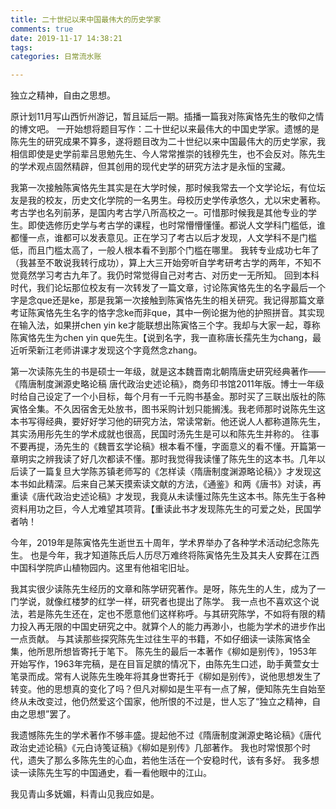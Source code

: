 ```yaml
---
title: 二十世纪以来中国最伟大的历史学家
comments: true
date: 2019-11-17 14:38:21
tags:
categories: 日常流水账

---
```

独立之精神，自由之思想。
<!--more-->
原计划11月写山西忻州游记，暂且延后一期。插播一篇我对陈寅恪先生的敬仰之情的博文吧。
一开始想将题目写作：二十世纪以来最伟大的中国史学家。遗憾的是陈先生的研究成果不算多，遂将题目改为二十世纪以来中国最伟大的历史学家，我相信即使是史学前辈吕思勉先生、今人常常推崇的钱穆先生，也不会反对。陈先生的学术观点固然精辟，但其创用的现代史学的研究方法才是永恒的宝藏。

我第一次接触陈寅恪先生其实是在大学时候，那时候我常去一个文学论坛，有位坛友是我的校友，历史文化学院的一名男生。母校历史学传承悠久，尤以宋史著称。考古学也名列前茅，是国内考古学八所高校之一。可惜那时候我是其他专业的学生。即使选修历史学与考古学的课程，也时常懵懵懂懂。都说人文学科门槛低，谁都懂一点，谁都可以发表意见。正在学习了考古以后才发现，人文学科不是门槛低，而且门槛太高了，一般人根本看不到那个门槛在哪里。
我转专业成功七年了（我甚至不敢说我转行成功），算上大三开始旁听自学考研考古学的两年，不知不觉竟然学习考古九年了。我仍时常觉得自己对考古、对历史一无所知。
回到本科时代，我们论坛那位校友有一次转发了一篇文章，讨论陈寅恪先生的名字最后一个字是念que还是ke，那是我第一次接触到陈寅恪先生的相关研究。我记得那篇文章考证陈寅恪先生名字的恪字念ke而非que，其中一例论据为他的护照拼音。其实现在输入法，如果拼chen yin ke才能联想出陈寅恪三个字。我却与大家一起，尊称陈寅恪先生为chen yin que先生。【说到名字，我一直称唐长孺先生为chang，最近听荣新江老师讲课才发现这个字竟然念zhang。

第一次读陈先生的书是硕士一年级，就是这本魏晋南北朝隋唐史研究经典著作——《隋唐制度渊源史略论稿 唐代政治史述论稿》，商务印书馆2011年版。博士一年级时给自己设定了一个小目标，每个月有一千元购书基金。那时买了三联出版社的陈寅恪全集。不久因宿舍无处放书，图书采购计划只能搁浅。我老师那时说陈先生这本书写得经典，要好好学习他的研究方法，常读常新。他还说人人都称道陈先生，其实汤用彤先生的学术成就也很高，民国时汤先生是可以和陈先生并称的。
往事不要再提，汤先生的《魏晋玄学论稿》根本看不懂，字面意义的看不懂。开篇第一章明实之辨我读了好几次都读不懂。那时我觉得我读懂了陈先生的这本书。几年以后读了一篇复旦大学陈苏镇老师写的《怎样读〈隋唐制度渊源略论稿〉》才发现这本书如此精深。后来自己某天摸索读文献的方法，《通鉴》和两《唐书》对读，再重读《唐代政治史述论稿》才发现，我竟从未读懂过陈先生这本书。陈先生于各种资料用功之巨，今人尤难望其项背。【重读此书才发现陈先生的可爱之处，民国学者呐！

今年，2019年是陈寅恪先生逝世五十周年，学术界举办了各种学术活动纪念陈先生。
也是今年，我才知道陈氏后人历尽万难终将陈寅恪先生及其夫人安葬在江西中国科学院庐山植物园内。这里有他祖宅旧址。

我其实很少读陈先生经历的文章和陈学研究著作。是呀，陈先生的人生，成为了一门学说，就像红楼梦的红学一样，研究者也提出了陈学。
我一点也不喜欢这个说法，若是陈先生还在，定也不愿意他们这样称呼。与其研究陈学，不如将有限的精力投入再无限的中国史研究之中。就算个人的能力再渺小，也能为学术的进步作出一点贡献。
与其读那些探究陈先生过往生平的书籍，不如仔细读一读陈寅恪全集，他所思所想皆寄托于笔下。
陈先生的最后一本著作《柳如是别传》，1953年开始写作，1963年完稿，是在目盲足膑的情况下，由陈先生口述，助手黄萱女士笔录而成。常有人说陈先生晚年将其身世寄托于《柳如是别传》，说他思想发生了转变。他的思想真的变化了吗？但凡对柳如是生平有一点了解，便知陈先生自始至终从未改变过，他仍然爱这个国家，他所恨的不过是，世人忘了“独立之精神，自由之思想”罢了。

我遗憾陈先生的学术著作不够丰盛。提起他不过《隋唐制度渊源史略论稿》《唐代政治史述论稿》《元白诗笺证稿》《柳如是别传》几部著作。
我也时常恨那个时代，遗失了那么多陈先生的心血，若他生活在一个安稳时代，该有多好。
我多想读一读陈先生写的中国通史，看一看他眼中的江山。

我见青山多妩媚，料青山见我应如是。
